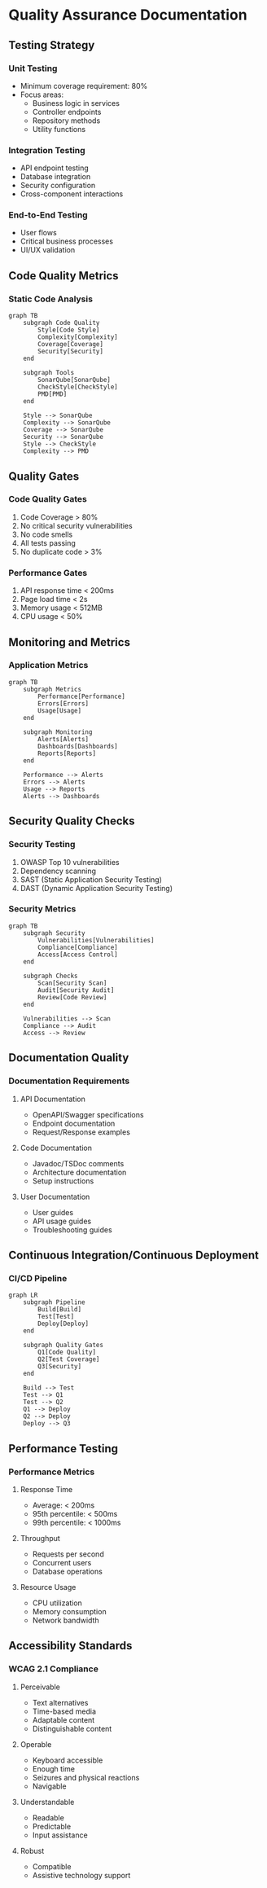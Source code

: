 # Quality Assurance Documentation

## Testing Strategy

### Unit Testing
- Minimum coverage requirement: 80%
- Focus areas:
  - Business logic in services
  - Controller endpoints
  - Repository methods
  - Utility functions

### Integration Testing
- API endpoint testing
- Database integration
- Security configuration
- Cross-component interactions

### End-to-End Testing
- User flows
- Critical business processes
- UI/UX validation

## Code Quality Metrics

### Static Code Analysis
```mermaid
graph TB
    subgraph Code Quality
        Style[Code Style]
        Complexity[Complexity]
        Coverage[Coverage]
        Security[Security]
    end
    
    subgraph Tools
        SonarQube[SonarQube]
        CheckStyle[CheckStyle]
        PMD[PMD]
    end
    
    Style --> SonarQube
    Complexity --> SonarQube
    Coverage --> SonarQube
    Security --> SonarQube
    Style --> CheckStyle
    Complexity --> PMD
```

## Quality Gates

### Code Quality Gates
1. Code Coverage > 80%
2. No critical security vulnerabilities
3. No code smells
4. All tests passing
5. No duplicate code > 3%

### Performance Gates
1. API response time < 200ms
2. Page load time < 2s
3. Memory usage < 512MB
4. CPU usage < 50%

## Monitoring and Metrics

### Application Metrics
```mermaid
graph TB
    subgraph Metrics
        Performance[Performance]
        Errors[Errors]
        Usage[Usage]
    end
    
    subgraph Monitoring
        Alerts[Alerts]
        Dashboards[Dashboards]
        Reports[Reports]
    end
    
    Performance --> Alerts
    Errors --> Alerts
    Usage --> Reports
    Alerts --> Dashboards
```

## Security Quality Checks

### Security Testing
1. OWASP Top 10 vulnerabilities
2. Dependency scanning
3. SAST (Static Application Security Testing)
4. DAST (Dynamic Application Security Testing)

### Security Metrics
```mermaid
graph TB
    subgraph Security
        Vulnerabilities[Vulnerabilities]
        Compliance[Compliance]
        Access[Access Control]
    end
    
    subgraph Checks
        Scan[Security Scan]
        Audit[Security Audit]
        Review[Code Review]
    end
    
    Vulnerabilities --> Scan
    Compliance --> Audit
    Access --> Review
```

## Documentation Quality

### Documentation Requirements
1. API Documentation
   - OpenAPI/Swagger specifications
   - Endpoint documentation
   - Request/Response examples

2. Code Documentation
   - Javadoc/TSDoc comments
   - Architecture documentation
   - Setup instructions

3. User Documentation
   - User guides
   - API usage guides
   - Troubleshooting guides

## Continuous Integration/Continuous Deployment

### CI/CD Pipeline
```mermaid
graph LR
    subgraph Pipeline
        Build[Build]
        Test[Test]
        Deploy[Deploy]
    end
    
    subgraph Quality Gates
        Q1[Code Quality]
        Q2[Test Coverage]
        Q3[Security]
    end
    
    Build --> Test
    Test --> Q1
    Test --> Q2
    Q1 --> Deploy
    Q2 --> Deploy
    Deploy --> Q3
```

## Performance Testing

### Performance Metrics
1. Response Time
   - Average: < 200ms
   - 95th percentile: < 500ms
   - 99th percentile: < 1000ms

2. Throughput
   - Requests per second
   - Concurrent users
   - Database operations

3. Resource Usage
   - CPU utilization
   - Memory consumption
   - Network bandwidth

## Accessibility Standards

### WCAG 2.1 Compliance
1. Perceivable
   - Text alternatives
   - Time-based media
   - Adaptable content
   - Distinguishable content

2. Operable
   - Keyboard accessible
   - Enough time
   - Seizures and physical reactions
   - Navigable

3. Understandable
   - Readable
   - Predictable
   - Input assistance

4. Robust
   - Compatible
   - Assistive technology support 